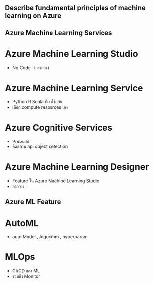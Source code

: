 ## Describe fundamental principles of machine learning on Azure

## Azure Machine Learning Services
# Azure Machine Learning Studio
- No Code -> ลากวาง
# Azure Machine Learning Service
- Python R Scala ที่เราใช้ๆกัน
- เลือก compute resources เอง
# Azure Cognitive Services
- Prebuild 
- คิดสภาพ api object detection
# Azure Machine Learning Designer
- Feature ใน Azure Machine Learning Studio
- ลากวาง

## Azure ML Feature
# AutoML
- auto Model , Algorithm , hyperparam 
# MLOps
- CI/CD ของ  ML
- รวมถึง Monitor





